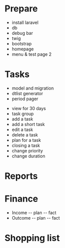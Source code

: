 # Prepare

+ install laravel
+ db
+ debug bar
+ twig
+ bootstrap
+ homepage
+ menu & test page 2

# Tasks

+ model and migration
+ dtlist generator
+ period pager
- view for 30 days
- task group
- add a task
- add a short task
- edit a task
- delete a task
- plan for a task
- closing a task
- change priority
- change duration


# Reports

# Finance

- Income
    -- plan
    -- fact
- Outcome
    -- plan
    -- fact

# Shopping list

# 


